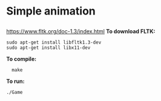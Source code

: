 # Simple animation<p>
https://www.fltk.org/doc-1.3/index.html
<b>To download FLTK:</b><p>
```
sudo apt-get install libfltk1.3-dev
sudo apt-get install libx11-dev
```
<b>To compile:</b><p>
```
  make
```
<b>To run:</b><p>
```
./Game
```
